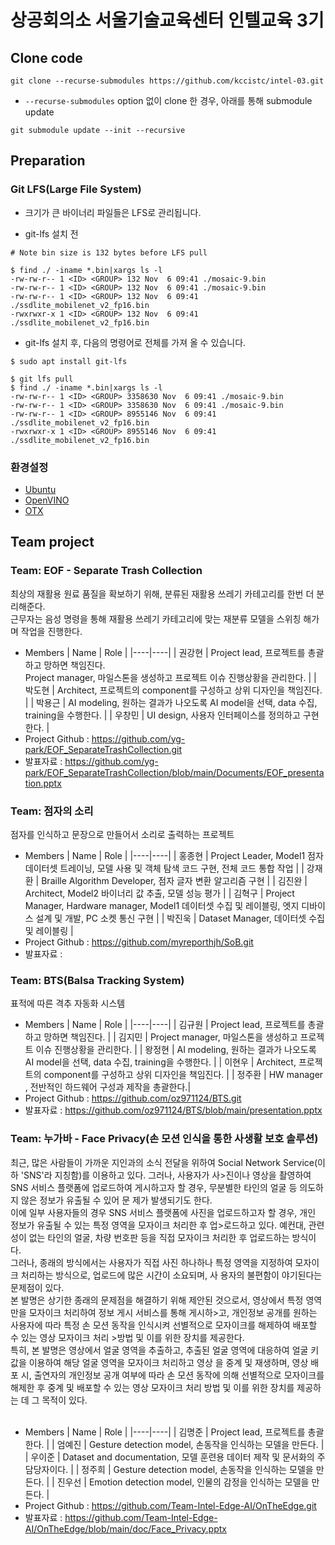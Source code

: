 # 상공회의소 서울기술교육센터 인텔교육 3기

## Clone code 

```shell
git clone --recurse-submodules https://github.com/kccistc/intel-03.git
```

* `--recurse-submodules` option 없이 clone 한 경우, 아래를 통해 submodule update

```shell
git submodule update --init --recursive
```

## Preparation

### Git LFS(Large File System)

* 크기가 큰 바이너리 파일들은 LFS로 관리됩니다.

* git-lfs 설치 전

```shell
# Note bin size is 132 bytes before LFS pull

$ find ./ -iname *.bin|xargs ls -l
-rw-rw-r-- 1 <ID> <GROUP> 132 Nov  6 09:41 ./mosaic-9.bin
-rw-rw-r-- 1 <ID> <GROUP> 132 Nov  6 09:41 ./mosaic-9.bin
-rw-rw-r-- 1 <ID> <GROUP> 132 Nov  6 09:41 ./ssdlite_mobilenet_v2_fp16.bin
-rwxrwxr-x 1 <ID> <GROUP> 132 Nov  6 09:41 ./ssdlite_mobilenet_v2_fp16.bin
```

* git-lfs 설치 후, 다음의 명령어로 전체를 가져 올 수 있습니다.

```shell
$ sudo apt install git-lfs

$ git lfs pull
$ find ./ -iname *.bin|xargs ls -l
-rw-rw-r-- 1 <ID> <GROUP> 3358630 Nov  6 09:41 ./mosaic-9.bin
-rw-rw-r-- 1 <ID> <GROUP> 3358630 Nov  6 09:41 ./mosaic-9.bin
-rw-rw-r-- 1 <ID> <GROUP> 8955146 Nov  6 09:41 ./ssdlite_mobilenet_v2_fp16.bin
-rwxrwxr-x 1 <ID> <GROUP> 8955146 Nov  6 09:41 ./ssdlite_mobilenet_v2_fp16.bin
```

### 환경설정

* [Ubuntu](./doc/environment/ubuntu.md)
* [OpenVINO](./doc/environment/openvino.md)
* [OTX](./doc/environment/otx.md)

## Team project

### Team: EOF - Separate Trash Collection
최상의 재활용 원료 품질을 확보하기 위해, 분류된 재활용 쓰레기 카테고리를 한번 더 분리해준다. <br> 
근무자는 음성 명령을 통해 재활용 쓰레기 카테고리에 맞는 재분류 모델을 스위칭 해가며 작업을 진행한다. 
* Members
  | Name | Role |
  |----|----|
  | 권강현 | Project lead, 프로젝트를 총괄하고 망하면 책임진다. <br> Project manager, 마일스톤을 생성하고 프로젝트 이슈 진행상황을 관리한다. |
  | 박도현 | Architect, 프로젝트의 component를 구성하고 상위 디자인을 책임진다. |
  | 박용근 | AI modeling, 원하는 결과가 나오도록 AI model을 선택, data 수집, training을 수행한다. |
  | 우창민 | UI design, 사용자 인터페이스를 정의하고 구현한다. |
* Project Github : https://github.com/yg-park/EOF_SeparateTrashCollection.git
* 발표자료 : https://github.com/yg-park/EOF_SeparateTrashCollection/blob/main/Documents/EOF_presentation.pptx


### Team: 점자의 소리
점자를 인식하고 문장으로 만들어서 소리로 출력하는 프로젝트
* Members
  | Name | Role |
  |----|----|
  | 홍종현 | Project Leader, Model1 점자 데이터셋 트레이닝, 모델 사용 및 객체 탐색 코드 구현, 전체 코드 통합 작업 |
  | 강재환 | Braille Algorithm Developer, 점자 글자 변환 알고리즘 구현 |
  | 김진완 | Architect, Model2 바이너리 값 추출, 모델 성능 평가 |
  | 김혁구 | Project Manager, Hardware manager, Model1 데이터셋 수집 및 레이블링, 엣지 디바이스 설계 및 개발,  PC 소켓 통신 구현 |
  | 박진욱 | Dataset Manager, 데이터셋 수집 및 레이블링 |
* Project Github : https://github.com/myreporthjh/SoB.git
* 발표자료 : 


### Team: BTS(Balsa Tracking System)
표적에 따른 격추 자동화 시스템
* Members
  | Name | Role |
  |----|----|
  | 김규원 | Project lead, 프로젝트를 총괄하고 망하면 책임진다. |
  | 김지민 | Project manager, 마일스톤을 생성하고 프로젝트 이슈 진행상황을 관리한다. |
  | 왕정현 | AI modeling, 원하는 결과가 나오도록 AI model을 선택, data 수집, training을 수행한다. |
  | 이현우 | Architect, 프로젝트의 component를 구성하고 상위 디자인을 책임진다. |
  | 정주환 | HW manager , 전반적인 하드웨어 구성과 제작을 총괄한다.|
* Project Github : https://github.com/oz971124/BTS.git 
* 발표자료 : https://github.com/oz971124/BTS/blob/main/presentation.pptx


### Team: 누가바 - Face Privacy(손 모션 인식을 통한 사생활 보호 솔루션)

최근, 많은 사람들이 가까운 지인과의 소식 전달을 위하여 Social Network Service(이하 'SNS'라 지칭함)를 이용하고 있다. 그러나, 사용자가 사>진이나 영상을 촬영하여 SNS 서비스 플랫폼에 업로드하여 게시하고자 할 경우, 무분별한 타인의 얼굴 등 의도하지 않은 정보가 유출될 수 있어 문
제가 발생되기도 한다. <br>
이에 일부 사용자들의 경우 SNS 서비스 플랫폼에 사진을 업로드하고자 할 경우, 개인 정보가 유출될 수 있는 특정 영역을 모자이크 처리한 후 업>로드하고 있다. 예컨대, 관련성이 없는 타인의 얼굴, 차량 번호판 등을 직접 모자이크 처리한 후 업로드하는 방식이다. <br>
그러나, 종래의 방식에서는 사용자가 직접 사진 하나하나 특정 영역을 지정하여 모자이크 처리하는 방식으로, 업로드에 많은 시간이 소요되며, 사
용자의 불편함이 야기된다는 문제점이 있다. <br>
본 발명은 상기한 종래의 문제점을 해결하기 위해 제안된 것으로서, 영상에서 특정 영역만을 모자이크 처리하여 정보 게시 서비스를 통해 게시하>고, 개인정보 공개를 원하는 사용자에 따라 특정 손 모션 동작을 인식시켜 선별적으로 모자이크를 해제하여 배포할 수 있는 영상 모자이크 처리 >방법 및 이를 위한 장치를 제공한다. <br>
특히, 본 발명은 영상에서 얼굴 영역을 추출하고, 추출된 얼굴 영역에 대응하여 얼굴 키 값을 이용하여 해당 얼굴 영역을 모자이크 처리하고 영상
을 중계 및 재생하며, 영상 배포 시, 출연자의 개인정보 공개 여부에 따라 손 모션 동작에 의해 선별적으로 모자이크를 해제한 후 중계 및 배포할
 수 있는 영상 모자이크 처리 방법 및 이를 위한 장치를 제공하는 데 그 목적이 있다.<br><br>


* Members
  | Name | Role |
  |----|----|
  | 김명준 | Project lead, 프로젝트를 총괄한다. |
  | 엄예진 | Gesture detection model, 손동작을 인식하는 모델을 만든다. |
  | 우이준 | Dataset and documentation, 모델 훈련용 데이터 제작 및 문서화의 주 담당자이다. |
  | 정주희 | Gesture detection model, 손동작을 인식하는 모델을 만든다. |
  | 진우선 | Emotion detection model, 인물의 감정을 인식하는 모델을 만든다. |
* Project Github : https://github.com/Team-Intel-Edge-AI/OnTheEdge.git
* 발표자료 : https://github.com/Team-Intel-Edge-AI/OnTheEdge/blob/main/doc/Face_Privacy.pptx
